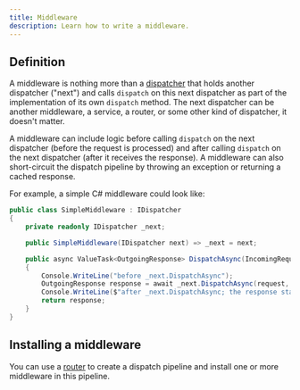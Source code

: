 ```yaml
---
title: Middleware
description: Learn how to write a middleware.
---
```




## Definition

A middleware is nothing more than a [dispatcher](../dispatch-pipeline#the-dispatcher-abstraction) that holds another
dispatcher ("next") and calls `dispatch` on this next dispatcher as part of the implementation of its own `dispatch`
method. The next dispatcher can be another middleware, a service, a router, or some other kind of dispatcher, it doesn't
matter.

A middleware can include logic before calling `dispatch` on the next dispatcher (before the request is processed) and
after calling `dispatch` on the next dispatcher (after it receives the response). A middleware can also short-circuit
the dispatch pipeline by throwing an exception or returning a cached response.

For example, a simple C# middleware could look like:

```csharp
public class SimpleMiddleware : IDispatcher
{
    private readonly IDispatcher _next;

    public SimpleMiddleware(IDispatcher next) => _next = next;

    public async ValueTask<OutgoingResponse> DispatchAsync(IncomingRequest request, CancellationToken cancellationToken)
    {
        Console.WriteLine("before _next.DispatchAsync");
        OutgoingResponse response = await _next.DispatchAsync(request, cancellationToken);
        Console.WriteLine($"after _next.DispatchAsync; the response status code is {response.StatusCode}");
        return response;
    }
}
```

## Installing a middleware

You can use a [router](router) to create a dispatch pipeline and install one or more middleware in this pipeline.
